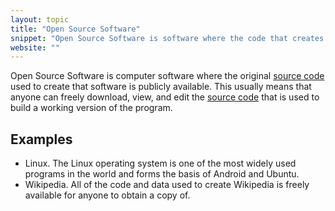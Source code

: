 ```yaml
---
layout: topic
title: "Open Source Software"
snippet: "Open Source Software is software where the code that creates it is publicly available."
website: ""
---
```


Open Source Software is computer software where the original [source code](source-code) used to create that software is publicly available. This usually means that anyone can freely download, view, and edit the [source code](source-code) that is used to build a working version of the program.

## Examples

- Linux. The Linux operating system is one of the most widely used programs in the world and forms the basis of Android and Ubuntu.
- Wikipedia. All of the code and data used to create Wikipedia is freely available for anyone to obtain a copy of.

